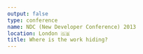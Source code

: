 ```yaml
---
output: false
type: conference
name: NDC (New Developer Conference) 2013
location: London 🇬🇧
title: Where is the work hiding?
---
```

